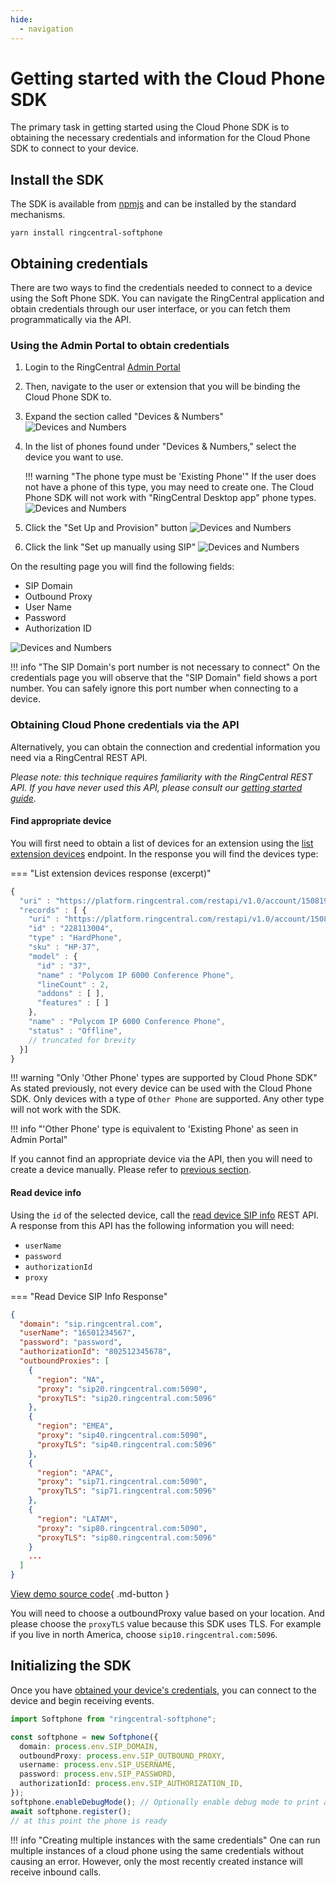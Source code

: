 ```yaml
---
hide:
  - navigation
---
```


# Getting started with the Cloud Phone SDK

The primary task in getting started using the Cloud Phone SDK is to obtaining
the necessary credentials and information for the Cloud Phone SDK to connect to
your device.

## Install the SDK

The SDK is available from
[npmjs](https://www.npmjs.com/package/ringcentral-softphone) and can be
installed by the standard mechanisms.

```
yarn install ringcentral-softphone
```

## Obtaining credentials

There are two ways to find the credentials needed to connect to a device using
the Soft Phone SDK. You can navigate the RingCentral application and obtain
credentials through our user interface, or you can fetch them programmatically
via the API.

### Using the Admin Portal to obtain credentials

1. Login to the RingCentral [Admin Portal](https://service.ringcentral.com)

2. Then, navigate to the user or extension that you will be binding the Cloud
   Phone SDK to.

3. Expand the section called "Devices & Numbers"
   ![Devices and Numbers](img/creds-devices.png)

4. In the list of phones found under "Devices & Numbers," select the device you
   want to use.

   !!! warning "The phone type must be 'Existing Phone'" If the user does not
   have a phone of this type, you may need to create one. The Cloud Phone SDK
   will not work with "RingCentral Desktop app" phone types.
   ![Devices and Numbers](img/custom-phone-type.png)

5. Click the "Set Up and Provision" button
   ![Devices and Numbers](img/setup-provision.png)

6. Click the link "Set up manually using SIP"
   ![Devices and Numbers](img/setup-using-sip.png)

On the resulting page you will find the following fields:

- SIP Domain
- Outbound Proxy
- User Name
- Password
- Authorization ID

![Devices and Numbers](img/device-creds.png)

!!! info "The SIP Domain's port number is not necessary to connect" On the
credentials page you will observe that the "SIP Domain" field shows a port
number. You can safely ignore this port number when connecting to a device.

### Obtaining Cloud Phone credentials via the API

Alternatively, you can obtain the connection and credential information you need
via a RingCentral REST API.

_Please note: this technique requires familiarity with the RingCentral REST API.
If you have never used this API, please consult our
[getting started guide](https://developers.ringcentral.com/guide/getting-started)._

#### Find appropriate device

You will first need to obtain a list of devices for an extension using the
[list extension devices](https://developers.ringcentral.com/api-reference/Devices/listExtensionDevices)
endpoint. In the response you will find the devices type:

=== "List extension devices response (excerpt)"

```js hl_lines="6"
{
  "uri" : "https://platform.ringcentral.com/restapi/v1.0/account/1508191004/extension/1508193004/device?page=1&perPage=1",
  "records" : [ {
    "uri" : "https://platform.ringcentral.com/restapi/v1.0/account/1508191004/device/228113004",
    "id" : "228113004",
    "type" : "HardPhone",
    "sku" : "HP-37",
    "model" : {
      "id" : "37",
      "name" : "Polycom IP 6000 Conference Phone",
      "lineCount" : 2,
      "addons" : [ ],
      "features" : [ ]
    },
    "name" : "Polycom IP 6000 Conference Phone",
    "status" : "Offline",
	// truncated for brevity
  }]
}
```

!!! warning "Only 'Other Phone' types are supported by Cloud Phone SDK" As
stated previously, not every device can be used with the Cloud Phone SDK. Only
devices with a type of `Other Phone` are supported. Any other type will not work
with the SDK.

!!! info "'Other Phone' type is equivalent to 'Existing Phone' as seen in Admin
Portal"

If you cannot find an appropriate device via the API, then you will need to
create a device manually. Please refer to
[previous section](#using-the-admin-portal-to-obtain-credentials).

#### Read device info

Using the `id` of the selected device, call the
[read device SIP info](https://developers.ringcentral.com/api-reference/Devices/readDeviceSipInfo)
REST API. A response from this API has the following information you will need:

- `userName`
- `password`
- `authorizationId`
- `proxy`

=== "Read Device SIP Info Response"

```json hl_lines="3-5 8-10"
{
  "domain": "sip.ringcentral.com",
  "userName": "16501234567",
  "password": "password",
  "authorizationId": "802512345678",
  "outboundProxies": [
    {
      "region": "NA",
      "proxy": "sip20.ringcentral.com:5090",
      "proxyTLS": "sip20.ringcentral.com:5096"
    },
    {
      "region": "EMEA",
      "proxy": "sip40.ringcentral.com:5090",
      "proxyTLS": "sip40.ringcentral.com:5096"
    },
    {
      "region": "APAC",
      "proxy": "sip71.ringcentral.com:5090",
      "proxyTLS": "sip71.ringcentral.com:5096"
    },
    {
      "region": "LATAM",
      "proxy": "sip80.ringcentral.com:5090",
      "proxyTLS": "sip80.ringcentral.com:5096"
    }
    ...
  ]
}
```

[View demo source code](https://github.com/tylerlong/rc-get-device-info-demo/blob/main/src/demo.ts){
.md-button }

You will need to choose a outboundProxy value based on your location. And please
choose the `proxyTLS` value because this SDK uses TLS. For example if you live
in north America, choose `sip10.ringcentral.com:5096`.

## Initializing the SDK

Once you have [obtained your device's credentials](get-started.md), you can
connect to the device and begin receiving events.

```ts
import Softphone from "ringcentral-softphone";

const softphone = new Softphone({
  domain: process.env.SIP_DOMAIN,
  outboundProxy: process.env.SIP_OUTBOUND_PROXY,
  username: process.env.SIP_USERNAME,
  password: process.env.SIP_PASSWORD,
  authorizationId: process.env.SIP_AUTHORIZATION_ID,
});
softphone.enableDebugMode(); // Optionally enable debug mode to print all SIP messages
await softphone.register();
// at this point the phone is ready
```

!!! info "Creating multiple instances with the same credentials" One can run
multiple instances of a cloud phone using the same credentials without causing
an error. However, only the most recently created instance will receive inbound
calls.
